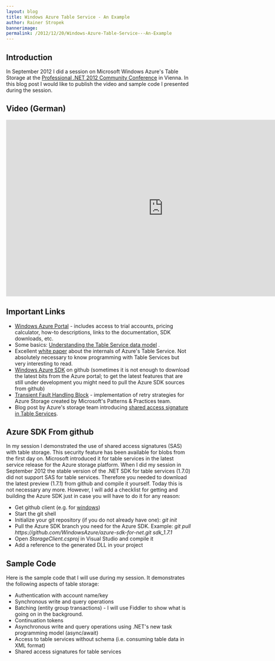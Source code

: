 ```yaml
---
layout: blog
title: Windows Azure Table Service - An Example
author: Rainer Stropek
bannerimage: 
permalink: /2012/12/20/Windows-Azure-Table-Service---An-Example
---
```


<h2 xmlns="http://www.w3.org/1999/xhtml">Introduction</h2><p xmlns="http://www.w3.org/1999/xhtml">In September 2012 I did a session on Microsoft Windows Azure's Table Storage at the <a href="http://pronet2012.dotnet-austria.at/" target="_blank">Professional .NET 2012 Community Conference</a> in Vienna. In this blog post I would like to publish the video and sample code I presented during the session.</p><h2 xmlns="http://www.w3.org/1999/xhtml">Video (German)</h2><iframe width="853" height="480" src="https://www.youtube.com/embed/TjRM4L5JKzM?rel=0" frameborder="0" allowfullscreen="allowfullscreen" xmlns="http://www.w3.org/1999/xhtml"></iframe><h2 xmlns="http://www.w3.org/1999/xhtml">Important Links</h2><ul xmlns="http://www.w3.org/1999/xhtml">
  <li>
    <a href="http://www.windowsazure.com/" target="_blank">Windows Azure Portal</a> - includes access to trial accounts, pricing calculator, how-to descriptions, links to the documentation, SDK downloads, etc.</li>
  <li>Some basics: <a href="http://msdn.microsoft.com/en-us/library/windowsazure/dd179338.aspx" target="_blank">Understanding the Table Service data model</a> .</li>
  <li>Excellent <a href="http://blogs.msdn.com/b/windowsazurestorage/archive/2011/11/20/windows-azure-storage-a-highly-available-cloud-storage-service-with-strong-consistency.aspx" target="_blank">white paper</a> about the internals of Azure's Table Service. Not absolutely necessary to know programming with Table Services but very interesting to read.</li>
  <li>
    <a href="https://github.com/WindowsAzure/azure-sdk-for-net" target="_blank">Windows Azure SDK</a> on github (sometimes it is not enough to download the latest bits from the Azure portal; to get the latest features that are still under development you might need to pull the Azure SDK sources from github)</li>
  <li>
    <a href="http://msdn.microsoft.com/en-us/library/hh680934(v=pandp.50)" target="_blank">Transient Fault Handling Block</a> - implementation of retry strategies for Azure Storage created by Microsoft's Patterns &amp; Practices team.</li>
  <li>Blog post by Azure's storage team introducing <a href="http://blogs.msdn.com/b/windowsazurestorage/archive/2012/06/12/introducing-table-sas-shared-access-signature-queue-sas-and-update-to-blob-sas.aspx" target="_blank">shared access signature in Table Services</a>.</li>
</ul><h2 xmlns="http://www.w3.org/1999/xhtml">Azure SDK From github</h2><p xmlns="http://www.w3.org/1999/xhtml">In my session I demonstrated the use of shared access signatures (SAS) with table storage. This security feature has been available for blobs from the first day on. Microsoft introduced it for table services in the latest service release for the Azure storage platform. When I did my session in September 2012 the stable version of the .NET SDK for table services (1.7.0) did not support SAS for table services. Therefore you needed to download the latest preview (1.7.1) from github and compile it yourself. Today this is not necessary any more. However, I will add a checklist for getting and building the Azure SDK just in case you will have to do it for any reason:</p><ul xmlns="http://www.w3.org/1999/xhtml">
  <li>Get github client (e.g. for <a href="http://windows.github.com/" target="_blank">windows</a>)</li>
  <li>Start the git shell</li>
  <li>Initialize your git repository (if you do not already have one): <em>git init</em></li>
  <li>Pull the Azure SDK branch you need for the Azure SDK. Example: <em>git pull https://github.com/WindowsAzure/azure-sdk-for-net.git sdk_1.7.1</em></li>
  <li>Open <em>StorageClient.csproj</em> in Visual Studio and compile it</li>
  <li>Add a reference to the generated DLL in your project</li>
</ul><h2 xmlns="http://www.w3.org/1999/xhtml">Sample Code</h2><p xmlns="http://www.w3.org/1999/xhtml">Here is the sample code that I will use during my session. It demonstrates the following aspects of table storage:</p><ul xmlns="http://www.w3.org/1999/xhtml">
  <li>Authentication with account name/key</li>
  <li>Synchronous write and query operations</li>
  <li>Batching (entity group transactions) - I will use Fiddler to show what is going on in the background.</li>
  <li>Continuation tokens</li>
  <li>Asynchronous write and query operations using .NET's new task programming model (async/await)</li>
  <li>Access to table services without schema (i.e. consuming table data in XML format)</li>
  <li>Shared access signatures for table services</li>
</ul><f:function name="Composite.Web.Html.SyntaxHighlighter" xmlns:f="http://www.composite.net/ns/function/1.0">
  <f:param name="SourceCode" value="using Microsoft.WindowsAzure;&#xA;using Microsoft.WindowsAzure.StorageClient;&#xA;using System;&#xA;using System.Collections.Generic;&#xA;using System.Data.Services.Client;&#xA;using System.Linq;&#xA;using System.Threading;&#xA;using System.Threading.Tasks;&#xA;using System.Xml.Linq;&#xA;&#xA;namespace ConsoleApplication1&#xA;{&#xA;    public class LogEntry : TableServiceEntity&#xA;    {&#xA;        public string Message { get; set; }&#xA;    }&#xA;&#xA;    public class DynamicEntry : TableServiceEntity&#xA;    {&#xA;        internal Dictionary&lt;string,&gt; values = new Dictionary&lt;string,&gt;();&#xA;    }&#xA;&#xA;    public class Program&#xA;    {&#xA;        private static AutoResetEvent signal = new AutoResetEvent(false);&#xA;&#xA;        private static readonly XNamespace AtomNamespace = &quot;http://www.w3.org/2005/Atom&quot;;&#xA;        private static readonly XNamespace AstoriaDataNamespace = &quot;http://schemas.microsoft.com/ado/2007/08/dataservices&quot;;&#xA;        private static readonly XNamespace AstoriaMetadataNamespace = &quot;http://schemas.microsoft.com/ado/2007/08/dataservices/metadata&quot;;&#xA;&#xA;        static void Main(string[] args)&#xA;        {&#xA;            var prog = new Program();&#xA;            &#xA;            var tableClient = prog.CreateClientWithNameAndKey();&#xA;            prog.SimpleWriteSample(tableClient);&#xA;            prog.SimpleWriteSampleAsync(tableClient);&#xA;            signal.WaitOne();&#xA;&#xA;            tableClient = prog.CreateClientWithSas();&#xA;            prog.SasAccessSample(tableClient);&#xA;&#xA;            prog.SchemalessAccess(tableClient);&#xA;&#xA;            Console.ReadKey();&#xA;        }&#xA;&#xA;        private CloudTableClient CreateClientWithNameAndKey()&#xA;        {&#xA;            var account = new CloudStorageAccount(&#xA;                new StorageCredentialsAccountAndKey(&quot;prodotnetvie&quot;, &quot;ENTER YOUR KEY HERE&quot;), true);&#xA;            return account.CreateCloudTableClient();&#xA;        }&#xA;&#xA;        private CloudTableClient CreateClientWithSas()&#xA;        {&#xA;            var serverClient = this.CreateClientWithNameAndKey();&#xA;&#xA;            SharedAccessTablePolicy policy = new SharedAccessTablePolicy()&#xA;            {&#xA;                SharedAccessExpiryTime = DateTime.UtcNow.AddMinutes(30),&#xA;                Permissions = SharedAccessTablePermissions.Add&#xA;                    | SharedAccessTablePermissions.Query&#xA;                    | SharedAccessTablePermissions.Update&#xA;                    | SharedAccessTablePermissions.Delete&#xA;            };&#xA;&#xA;            var table = serverClient.GetTableReference(&quot;SyncTable&quot;);&#xA;&#xA;            // Generate the SAS token. No access policy identifier is used which&#xA;            // makes it a non-revocable token&#xA;            // limiting the table SAS access to only the request a specific partition&#xA;            string sasToken = table.GetSharedAccessSignature(&#xA;                policy   /* access policy */,&#xA;                null     /* access policy identifier */,&#xA;                &quot;X&quot; /* start partition key */,&#xA;                &quot;1&quot;     /* start row key */,&#xA;                &quot;X&quot; /* end partition key */,&#xA;                &quot;2&quot;     /* end row key */);&#xA;&#xA;            // You will need at least version 1.7.1 of the Azure sdk&#xA;            var sasCredentials = new StorageCredentialsSharedAccessSignature(sasToken);&#xA;            // Create the CloudTableClient using the shared access signature as the credentials&#xA;            return new CloudTableClient(serverClient.BaseUri, sasCredentials);&#xA;        }&#xA;&#xA;        private void SimpleWriteSample(CloudTableClient tableClient)&#xA;        {&#xA;            var context = tableClient.GetDataServiceContext();&#xA;            if (tableClient.CreateTableIfNotExist(&quot;SyncTable&quot;))&#xA;            {&#xA;                // Add some demo data&#xA;                for (int i = 0; i &lt; 2000; i++)&#xA;                {&#xA;                    context.AddObject(&quot;SyncTable&quot;, new LogEntry() { PartitionKey = &quot;X&quot;, RowKey = i.ToString(), Message = string.Format(&quot;Message {0}&quot;, i) });&#xA;                    if ((i + 1) % 100 == 0)&#xA;                    {&#xA;                        context.SaveChangesWithRetries(SaveChangesOptions.Batch);&#xA;                    }&#xA;                }&#xA;            }&#xA;&#xA;            // Note that the following line would NOT return all rows because of&#xA;            // continuation logic of table storage.&#xA;            // var logs = context&#xA;            //  .CreateQuery&lt;logentry&gt;(&quot;SyncTable&quot;)&#xA;            //  .Where(l =&gt; l.PartitionKey == &quot;X&quot;)&#xA;            //  .ToArray();&#xA;&#xA;            // You have to use CloudTableQuery instead.&#xA;            var logQuery = context&#xA;                .CreateQuery&lt;logentry&gt;(&quot;SyncTable&quot;)&#xA;                .Where(l =&gt; l.PartitionKey == &quot;X&quot;)&#xA;                .AsTableServiceQuery();&#xA;            var logs = logQuery.Execute();&#xA;            Console.WriteLine(logs.Count());&#xA;        }&#xA;&#xA;        private async void SimpleWriteSampleAsync(CloudTableClient tableClient)&#xA;        {&#xA;            var context = tableClient.GetDataServiceContext();&#xA;            if (await Task.Factory.FromAsync&lt;string,&gt;(&#xA;                tableClient.BeginCreateTableIfNotExist,&#xA;                tableClient.EndCreateTableIfNotExist,&#xA;                &quot;SyncTable2&quot;,&#xA;                null))&#xA;            {&#xA;                for (int i = 0; i &lt; 2000; i++)&#xA;                {&#xA;                    context.AddObject(&quot;SyncTable2&quot;, new LogEntry() { PartitionKey = &quot;X&quot;, RowKey = i.ToString(), Message = string.Format(&quot;Message {0}&quot;, i) });&#xA;                    if ((i + 1) % 100 == 0)&#xA;                    {&#xA;                        await Task.Factory.FromAsync&lt;savechangesoptions,&gt;(&#xA;                            context.BeginSaveChangesWithRetries,&#xA;                            context.EndSaveChangesWithRetries,&#xA;                            SaveChangesOptions.Batch,&#xA;                            null);&#xA;                    }&#xA;                }&#xA;            }&#xA;&#xA;            var q = context&#xA;                .CreateQuery&lt;logentry&gt;(&quot;SyncTable2&quot;)&#xA;                .Where(l =&gt; l.PartitionKey == &quot;X&quot;)&#xA;                .AsTableServiceQuery();&#xA;            var segment = await Task.Factory.FromAsync&lt;resultsegment&lt;logentry&gt;&gt;(&#xA;                q.BeginExecuteSegmented,&#xA;                q.EndExecuteSegmented,&#xA;                null);&#xA;            do&#xA;            {&#xA;                Console.WriteLine(segment.Results.Count());&#xA;&#xA;                if (segment.ContinuationToken != null)&#xA;                {&#xA;                    segment = await Task.Factory.FromAsync&lt;resultsegment&lt;logentry&gt;&gt;(&#xA;                        segment.BeginGetNext,&#xA;                        segment.EndGetNext,&#xA;                        null);&#xA;                }&#xA;                else&#xA;                {&#xA;                    break;&#xA;                }&#xA;            }&#xA;            while (true);&#xA;&#xA;            signal.Set();&#xA;        }&#xA;&#xA;        private void SchemalessAccess(CloudTableClient tableClient)&#xA;        {&#xA;            var context = tableClient.GetDataServiceContext();&#xA;            context.ReadingEntity += (s, e) =&gt;&#xA;            {&#xA;                var entity = e.Entity as DynamicEntry;&#xA;                if (entity != null)&#xA;                {&#xA;                    e.Data&#xA;                     .Element(AtomNamespace + &quot;content&quot;)&#xA;                     .Element(AstoriaMetadataNamespace + &quot;properties&quot;)&#xA;                     .Elements()&#xA;                     .Select(p =&gt;&#xA;                      new&#xA;                      {&#xA;                          Name = p.Name.LocalName,&#xA;                          p.Value&#xA;                      })&#xA;                     .ToList()&#xA;                     .ForEach(column =&gt; entity.values[column.Name] = column.Value);&#xA;                }&#xA;            };&#xA;&#xA;            var log = context&#xA;                .CreateQuery&lt;dynamicentry&gt;(&quot;SyncTable&quot;)&#xA;                .Where(l =&gt; l.PartitionKey == &quot;X&quot; &amp;&amp; l.RowKey == &quot;1&quot;)&#xA;                .First();&#xA;&#xA;            Console.WriteLine(log.values[&quot;Message&quot;]);&#xA;        }&#xA;&#xA;        private void SasAccessSample(CloudTableClient tableClient)&#xA;        {&#xA;            var context = tableClient.GetDataServiceContext();&#xA;&#xA;            // Access correct table&#xA;            var logQuery = context&#xA;                .CreateQuery&lt;logentry&gt;(&quot;SyncTable&quot;)&#xA;                .Where(l =&gt; l.PartitionKey == &quot;X&quot; &amp;&amp; l.RowKey == &quot;1&quot;)&#xA;                .AsTableServiceQuery();&#xA;            var logs = logQuery.Execute();&#xA;            Console.WriteLine(logs.Count());&#xA;&#xA;            try&#xA;            {&#xA;                logQuery = context&#xA;                    .CreateQuery&lt;logentry&gt;(&quot;SyncTable&quot;)&#xA;                    .Where(l =&gt; l.PartitionKey == &quot;X&quot; &amp;&amp; l.RowKey == &quot;3&quot;)&#xA;                    .AsTableServiceQuery();&#xA;                logs = logQuery.Execute();&#xA;                Console.WriteLine(logs.Count());&#xA;            }&#xA;            catch&#xA;            {&#xA;                Console.WriteLine(&quot;Exception while accessing table&quot;);&#xA;            }&#xA;        }&#xA;    }&#xA;}" xmlns:f="http://www.composite.net/ns/function/1.0" />
  <f:param name="CodeType" value="c#" xmlns:f="http://www.composite.net/ns/function/1.0" />
</f:function>